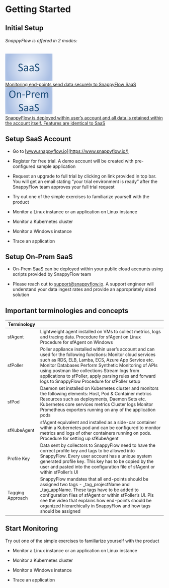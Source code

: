 # Getting Started
## Initial Setup
######  SnappyFlow is offered in 2 modes: 


<!-- <ul class="icon_list lang">
<li><a href="#header0"><img src="images/saas.png" /> <div>Monitoring end-points send data securely to SnappyFlow SaaS</div></a></li>
<li><a href="#header1"><img src="images/onpremsaas.png"/> <div>SnappyFlow is deployed within user’s account and all data is retained within the account itself. Features are identical to SaaS</div></a></li>
</ul>   -->
<div class="panel_container row">
<div class='col col--5'>
   <div class="innerText"> 
   <a href="#setup-saas-account">
        <img src="../../static/img/saas.png" /> 
        <div>Monitoring end-points send data securely to SnappyFlow SaaS</div>
        </a>
   </div>
</div>
<div class='col col--5'>
  <div class="innerText"> 
  <a href="#setup-on-prem-saas">
    <img src="../../static/img/onpremsaas.png"/> 
    <div>SnappyFlow is deployed within user’s account and all data is retained within the account itself. Features are identical to SaaS</div>
    </a>
  </div>
</div>
</div>

##  Setup SaaS Account 

- Go to [www.snappyflow.io](https://www.snappyflow.io/) 
- Register for free trial. A demo account will be created with pre-configured sample application 

- Request an upgrade to full trial by clicking on link provided in top bar. You will get an  email stating “your trial environment is ready” after the SnappyFlow  team approves your full trial request 
- Try out one of the simple exercises to familiarize yourself with the product 

- Monitor a Linux instance or an application on Linux instance 
- Monitor a Kubernetes cluster 
- Monitor a Windows instance 

- Trace an application 

##  Setup On-Prem SaaS 

-  On-Prem SaaS can be deployed within your public cloud accounts using scripts provided by SnappyFlow team 

- Please reach out to [support@snappyflow.io](mailto:support@snappyflow.io). A support engineer will understand your data ingest rates and provide an appropriately sized solution 

##  Important terminologies and concepts 

 

| Terminology      |                                                              |
| ---------------- | ------------------------------------------------------------ |
| sfAgent          | Lightweight agent installed on VMs to collect metrics, logs and tracing data.  Procedure for sfAgent on Linux  Procedure for sfAgent on Windows |
| sfPoller         | Poller appliance installed within user’s account and can used for the following functions: Monitor cloud services such as RDS, ELB, Lamba, ECS, Azure App Service etc. Monitor Databases Perform Synthetic Monitoring of APIs using postman like collections Stream logs from applications to sfPoller, apply parsing rules and forward logs to SnappyFlow Procedure for sfPoller setup |
| sfPod            | Daemon set installed on Kubernetes cluster and monitors the following elements: Host, Pod & Container metrics Resources such as deployments, Daemon Sets etc. Kubernetes core services metrics Cluster logs Monitor Prometheus exporters running on any of the application pods |
| sfKubeAgent      | sfAgent equivalent and installed as a side-car container within a Kubernetes  pod and can be configured to monitor metrics and logs of other  containers running on pods. Procedure for setting up sfKubeAgent |
| Profile Key      | Data sent by collectors to SnappyFlow need to have the correct profile key and tags to be allowed into SnappyFlow. Every user account has a unique system generated profile key. This key has to be copied by the user and pasted into the configuration file of sfAgent or within sfPoller’s UI |
| Tagging Approach | SnappyFlow mandates that all end-points should be assigned two tags - _tag_projectName and _tag_appName. These tags have to be added to configuration files of sfAgent or within sfPoller’s UI.  Pls see the video that explains how end-points should be organized hierarchically in SnappyFlow and how tags should be assigned |

## Start Monitoring

Try out one of the simple exercises to familiarize yourself with the product 

- Monitor a Linux instance or an application on Linux instance 

- Monitor a Kubernetes cluster 
- Monitor a Windows instance 
- Trace an application 

 

 

 

 

 

 

 

 

 